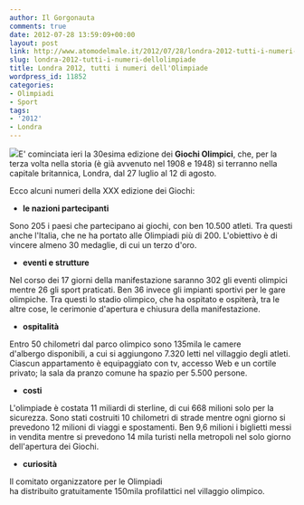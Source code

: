 ```yaml
---
author: Il Gorgonauta
comments: true
date: 2012-07-28 13:59:09+00:00
layout: post
link: http://www.atomodelmale.it/2012/07/28/londra-2012-tutti-i-numeri-dellolimpiade/
slug: londra-2012-tutti-i-numeri-dellolimpiade
title: Londra 2012, tutti i numeri dell'Olimpiade
wordpress_id: 11852
categories:
- Olimpiadi
- Sport
tags:
- '2012'
- Londra
---
```


[![](http://www.atomodelmale.it/wp-content/uploads/2012/07/londra2012-300x193.jpg)](http://www.atomodelmale.it/wp-content/uploads/2012/07/londra2012.jpg)E' cominciata ieri la 30esima edizione dei **Giochi Olimpici**, che, per la terza volta nella storia (è già avvenuto nel 1908 e 1948) si terranno nella capitale britannica, Londra, dal 27 luglio al 12 di agosto.

Ecco alcuni numeri della XXX edizione dei Giochi:



	
  * **le nazioni partecipanti**


Sono 205 i paesi che partecipano ai giochi, con ben 10.500 atleti. Tra questi anche l'Italia, che ne ha portato alle Olimpiadi più di 200. L'obiettivo è di vincere almeno 30 medaglie, di cui un terzo d'oro.






	
  * **eventi e strutture**


Nel corso dei 17 giorni della manifestazione saranno 302 gli eventi olimpici mentre 26 gli sport praticati. Ben 36 invece gli impianti sportivi per le gare olimpiche. Tra questi lo stadio olimpico, che ha ospitato e ospiterà, tra le altre cose, le cerimonie d'apertura e chiusura della manifestazione.








	
  * **ospitalità**


Entro 50 chilometri dal parco olimpico sono 135mila le camere d'albergo disponibili, a cui si aggiungono 7.320 letti nel villaggio degli atleti. Ciascun appartamento è equipaggiato con tv, accesso Web e un cortile privato; la sala da pranzo comune ha spazio per 5.500 persone.






	
  * **costi**


L'olimpiade è costata 11 miliardi di sterline, di cui 668 milioni solo per la sicurezza. Sono stati costruiti 10 chilometri di strade mentre ogni giorno si prevedono 12 milioni di viaggi e spostamenti. Ben 9,6 milioni i biglietti messi in vendita mentre si prevedono 14 mila turisti nella metropoli nel solo giorno dell'apertura dei Giochi.






	
  * **curiosità**


Il comitato organizzatore per le Olimpiadi ha distribuito gratuitamente 150mila profilattici nel villaggio olimpico.





